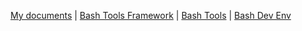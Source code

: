 <!-- _navbar.md -->

[My documents](https://fchastanet.github.io/my-documents/) |
[Bash Tools Framework](/) |
[Bash Tools](https://fchastanet.github.io/bash-tools/) |
[Bash Dev Env](https://fchastanet.github.io/bash-dev-env/)
